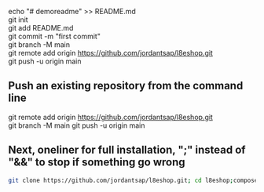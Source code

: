 echo "# demoreadme" >> README.md  
git init  
git add README.md  
git commit -m "first commit"  
git branch -M main  
git remote add origin https://github.com/jordantsap/l8eshop.git  
git push -u origin main  

## Push an existing repository from the command line 
git remote add origin https://github.com/jordantsap/l8eshop.git  
git branch -M main
git push -u origin main  

## Next, oneliner for full installation, ";" instead of "&&" to stop if something go wrong
```bash
git clone https://github.com/jordantsap/l8eshop.git; cd l8eshop;composer install; php artisan migrate --seed;php artisan serve
```

